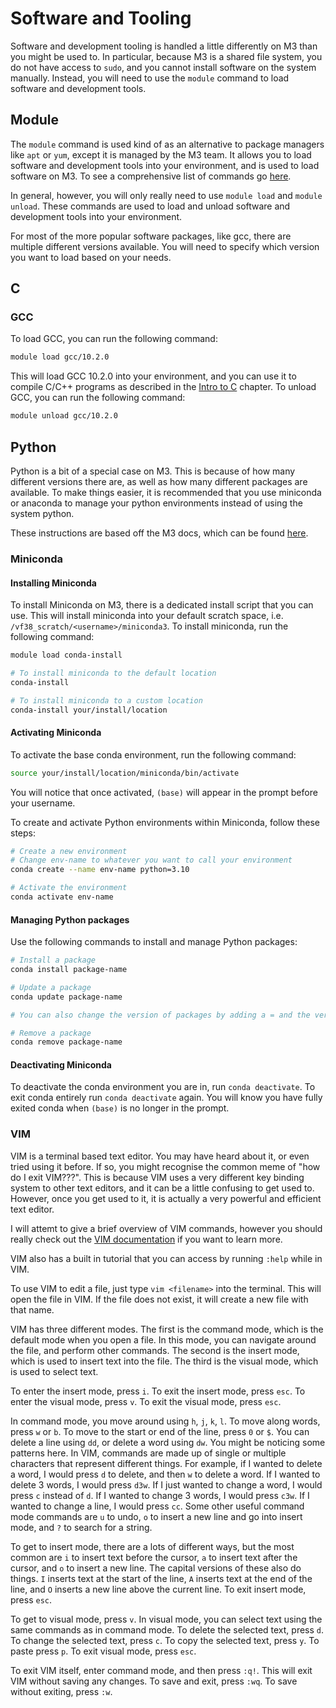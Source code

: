 # Software and Tooling

Software and development tooling is handled a little differently on M3 than you might be used to. In particular, because M3 is a shared file system, you do not have access to `sudo`, and you cannot install software on the system manually. Instead, you will need to use the `module` command to load software and development tools.

## Module

The `module` command is used kind of as an alternative to package managers like `apt` or `yum`, except it is managed by the M3 team. It allows you to load software and development tools into your environment, and is used to load software on M3. To see a comprehensive list of commands go [here](./linux-cmds.md#m3-specific-commands).

In general, however, you will only really need to use `module load` and `module unload`. These commands are used to load and unload software and development tools into your environment.

For most of the more popular software packages, like gcc, there are multiple different versions available. You will need to specify which version you want to load based on your needs.

## C

### GCC

To load GCC, you can run the following command:

```bash
module load gcc/10.2.0
```

This will load GCC 10.2.0 into your environment, and you can use it to compile C/C++ programs as described in the [Intro to C](../chapter2/intro-to-c.md) chapter. To unload GCC, you can run the following command:

```bash
module unload gcc/10.2.0
```

## Python

Python is a bit of a special case on M3. This is because of how many different versions there are, as well as how many different packages are available. To make things easier, it is recommended that you use miniconda or anaconda to manage your python environments instead of using the system python.

These instructions are based off the M3 docs, which can be found [here](https://docs.massive.org.au/M3/software/pythonandconda/pythonandconda.html#pythonandconda).

### Miniconda

#### Installing Miniconda

To install Miniconda on M3, there is a dedicated install script that you can use. This will install miniconda into your default scratch space, i.e. `/vf38_scratch/<username>/miniconda3`. To install miniconda, run the following command:

```bash
module load conda-install

# To install miniconda to the default location 
conda-install

# To install miniconda to a custom location
conda-install your/install/location
```

#### Activating Miniconda

To activate the base conda environment, run the following command:

```bash
source your/install/location/miniconda/bin/activate
```

You will notice that once activated, `(base)` will appear in the prompt before your username.

To create and activate Python environments within Miniconda, follow these steps:

```bash
# Create a new environment
# Change env-name to whatever you want to call your environment
conda create --name env-name python=3.10

# Activate the environment
conda activate env-name
```

#### Managing Python packages

Use the following commands to install and manage Python packages:

```bash
# Install a package
conda install package-name

# Update a package
conda update package-name

# You can also change the version of packages by adding a = and the version number

# Remove a package
conda remove package-name
```

#### Deactivating Miniconda

To deactivate the conda environment you are in, run `conda deactivate`. To exit conda entirely run `conda deactivate` again. You will know you have fully exited conda when `(base)` is no longer in the prompt.

### VIM

VIM is a terminal based text editor. You may have heard about it, or even tried using it before. If so, you might recognise the common meme of "how do I exit VIM???". This is because VIM uses a very different key binding system to other text editors, and it can be a little confusing to get used to. However, once you get used to it, it is actually a very powerful and efficient text editor.

I will attemt to give a brief overview of VIM commands, however you should really check out the [VIM documentation](https://vimhelp.org/) if you want to learn more.

VIM also has a built in tutorial that you can access by running `:help` while in VIM.

To use VIM to edit a file, just type `vim <filename>` into the terminal. This will open the file in VIM. If the file does not exist, it will create a new file with that name.

VIM has three different modes. The first is the command mode, which is the default mode when you open a file. In this mode, you can navigate around the file, and perform other commands. The second is the insert mode, which is used to insert text into the file. The third is the visual mode, which is used to select text.

To enter the insert mode, press `i`. To exit the insert mode, press `esc`. To enter the visual mode, press `v`. To exit the visual mode, press `esc`.

In command mode, you move around using `h`, `j`, `k`, `l`. To move along words, press `w` or `b`. To move to the start or end of the line, press `0` or `$`. You can delete a line using `dd`, or delete a word using `dw`. You might be noticing some patterns here. In VIM, commands are made up of single or multiple characters that represent different things. For example, if I wanted to delete a word, I would press `d` to delete, and then `w` to delete a word. If I wanted to delete 3 words, I would press `d3w`. If I just wanted to change a word, I would press `c` instead of `d`. If I wanted to change 3 words, I would press `c3w`. If I wanted to change a line, I would press `cc`. Some other useful command mode commands are `u` to undo, `o` to insert a new line and go into insert mode, and `?` to search for a string.

To get to insert mode, there are a lots of different ways, but the most common are `i` to insert text before the cursor, `a` to insert text after the cursor, and `o` to insert a new line. The capital versions of these also do things. `I` inserts text at the start of the line, `A` inserts text at the end of the line, and `O` inserts a new line above the current line. To exit insert mode, press `esc`.

To get to visual mode, press `v`. In visual mode, you can select text using the same commands as in command mode. To delete the selected text, press `d`. To change the selected text, press `c`. To copy the selected text, press `y`. To paste press `p`. To exit visual mode, press `esc`.

To exit VIM itself, enter command mode, and then press `:q!`. This will exit VIM without saving any changes. To save and exit, press `:wq`. To save without exiting, press `:w`.
